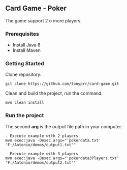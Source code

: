 ## Card Game - Poker

The game support 2 o more players.

### Prerequisites
- Install Java 8
- Install Maven

### Getting Started

Clone repository:
~~~~
git clone https://github.com/tonyprr/card-game.git
~~~~

Clean and build the project, run the command:
~~~~
mvn clean install
~~~~

### Run the project
The second **arg** is the output file path in your computer.
~~~~
- Execute example with 2 players
mvn exec:java -Dexec.args="'pokerdata.txt' 'F:/Antonio/demos/output1.txt'"
~~~~
~~~~
- Execute example with 3 players
mvn exec:java -Dexec.args="'pokerdata3Players.txt' 'F:/Antonio/demos/output2.txt'"
~~~~
